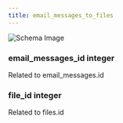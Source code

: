 ```yaml
---
title: email_messages_to_files
---
```



![Schema Image](/img/schema/email_messages_to_files.svg)

### email_messages_id integer
Related to email_messages.id

### file_id integer
Related to files.id

